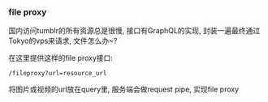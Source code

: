 ### file proxy
国内访问tumblr的所有资源总是很慢, 接口有GraphQL的实现, 封装一遍最终通过Tokyo的vps来请求, 文件怎么办~?

在这里提供这样的file proxy接口:

`/fileproxy?url=resource_url`

将图片或视频的url放在query里, 服务端会做request pipe, 实现file proxy
